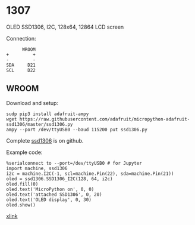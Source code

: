 # 1307

OLED SSD1306, I2C, 128x64, 12864 LCD screen

Connection:

```
      WROOM
+         +
-         -
SDA     D21
SCL     D22
```

## WROOM

Download and setup:

```
sudp pip3 install adafruit-ampy
wget https://raw.githubusercontent.com/adafruit/micropython-adafruit-ssd1306/master/ssd1306.py
ampy --port /dev/ttyUSB0 --baud 115200 put ssd1306.py
```

Complete [ssd1306](https://github.com/adafruit/micropython-adafruit-ssd1306) is on github.

Example code:

```
%serialconnect to --port=/dev/ttyUSB0 # for Jupyter
import machine, ssd1306
i2c = machine.I2C(-1, scl=machine.Pin(22), sda=machine.Pin(21))
oled = ssd1306.SSD1306_I2C(128, 64, i2c)
oled.fill(0) 
oled.text('MicroPython on', 0, 0)
oled.text('attached SSD1306', 0, 20)
oled.text('OLED display', 0, 30)
oled.show()
```

[xlink](https://www.instructables.com/id/MicroPython-on-an-ESP32-Board-With-Integrated-SSD1/)
